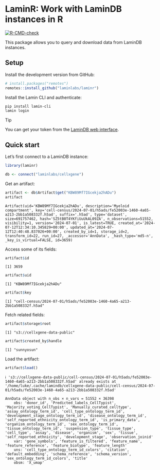 # LaminR: Work with LaminDB instances in R


<!-- 
DO NOT edit the README.md directly.
&#10;Instead, edit the README.qmd file and render it using `quarto render README.qmd`. 
-->
<!-- badges: start -->

[![R-CMD-check](https://github.com/laminlabs/laminr/actions/workflows/R-CMD-check.yaml/badge.svg)](https://github.com/laminlabs/laminr/actions/workflows/R-CMD-check.yaml)
<!-- badges: end -->

This package allows you to query and download data from LaminDB
instances.

## Setup

Install the development version from GitHub:

``` r
# install.packages("remotes")
remotes::install_github("laminlabs/laminr")
```

Install the Lamin CLI and authenticate:

``` bash
pip install lamin-cli
lamin login
```

> [!TIP]
>
> You can get your token from the [LaminDB web
> interface](https://lamin.ai/settings).

## Quick start

Let’s first connect to a LaminDB instance:

``` r
library(laminr)

db <- connect("laminlabs/cellxgene")
```

Get an artifact:

``` r
artifact <- db$Artifact$get("KBW89Mf7IGcekja2hADu")
artifact
```

    Artifact(uid='KBW89Mf7IGcekja2hADu', description='Myeloid compartment', key='cell-census/2024-07-01/h5ads/fe52003e-1460-4a65-a213-2bb1a508332f.h5ad', suffix='.h5ad', type='dataset', size=691757462, hash='SZ5tB0T4YKfiUuUkAL09ZA', n_observations=51552, visibility=1, version='2024-07-01', is_latest=TRUE, created_at='2024-07-12T12:34:10.345829+00:00', updated_at='2024-07-12T12:40:48.837026+00:00', created_by_id=1, storage_id=2, transform_id=22, run_id=27, _accessor='AnnData', _hash_type='md5-n', _key_is_virtual=FALSE, id=3659)

Access some of its fields:

``` r
artifact$id
```

    [1] 3659

``` r
artifact$uid
```

    [1] "KBW89Mf7IGcekja2hADu"

``` r
artifact$key
```

    [1] "cell-census/2024-07-01/h5ads/fe52003e-1460-4a65-a213-2bb1a508332f.h5ad"

Fetch related fields:

``` r
artifact$storage$root
```

    [1] "s3://cellxgene-data-public"

``` r
artifact$created_by$handle
```

    [1] "sunnyosun"

Load the artifact:

``` r
artifact$load()
```

    ℹ 's3://cellxgene-data-public/cell-census/2024-07-01/h5ads/fe52003e-1460-4a65-a213-2bb1a508332f.h5ad' already exists at '/home/luke/.cache/lamindb/cellxgene-data-public/cell-census/2024-07-01/h5ads/fe52003e-1460-4a65-a213-2bb1a508332f.h5ad'

    AnnData object with n_obs × n_vars = 51552 × 36398
        obs: 'donor_id', 'Predicted_labels_CellTypist', 'Majority_voting_CellTypist', 'Manually_curated_celltype', 'assay_ontology_term_id', 'cell_type_ontology_term_id', 'development_stage_ontology_term_id', 'disease_ontology_term_id', 'self_reported_ethnicity_ontology_term_id', 'is_primary_data', 'organism_ontology_term_id', 'sex_ontology_term_id', 'tissue_ontology_term_id', 'suspension_type', 'tissue_type', 'cell_type', 'assay', 'disease', 'organism', 'sex', 'tissue', 'self_reported_ethnicity', 'development_stage', 'observation_joinid'
        var: 'gene_symbols', 'feature_is_filtered', 'feature_name', 'feature_reference', 'feature_biotype', 'feature_length'
        uns: 'cell_type_ontology_term_id_colors', 'citation', 'default_embedding', 'schema_reference', 'schema_version', 'sex_ontology_term_id_colors', 'title'
        obsm: 'X_umap'
